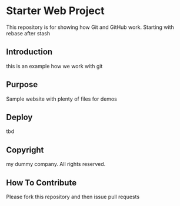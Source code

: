 # Starter Web Project

This repository is for showing how Git and GitHub work. Starting with rebase
after stash 
## Introduction

this is an example how we work with git

## Purpose

Sample website with plenty of files for demos

## Deploy

tbd

## Copyright

my dummy company. All rights reserved.

## How To Contribute

Please fork this repository and then issue pull requests

